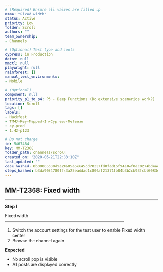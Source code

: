 ```yaml
---
# (Required) Ensure all values are filled up
name: "Fixed width"
status: Active
priority: Low
folder: Scroll
authors: ""
team_ownership: 
- Channels

# (Optional) Test type and tools
cypress: in Production
detox: null
mmctl: null
playwright: null
rainforest: []
manual_test_environments: 
- Mobile

# (Optional)
component: null
priority_p1_to_p4: P3 - Deep Functions (Do extensive scenarios work?)
location: Scroll
tags: []
labels: 
- Hackfest
- TM4J-Key-Mapped-In-Cypress-Release
- cy-prod
- 1.42-p123

# Do not change
id: 5467484
key: MM-T2368
folder_path: channels/scroll
created_on: "2020-05-21T22:33:10Z"
last_updated: ""
case_hashed: 8b88865b30d9e28a85a5e645cd78397fd8fad16f94e04f0ac0274bd4aa5fe262ecc277b2531a6ff74ec3cee528e7b68f
steps_hashed: b3da9054780ff43a25eaddad1c806af21371fb84b3b2cb93fcb16083ec48cfd926cd080d65ed5f258f05e481c5c4555e
---
```


## MM-T2368: Fixed width

---

**Step 1**

Fixed width\
————————————————————————————

1. Switch the account settings for the test user to enable Fixed width center
2. Browse the channel again

**Expected**

- No scroll pop is visible
- All posts are displayed correctly

